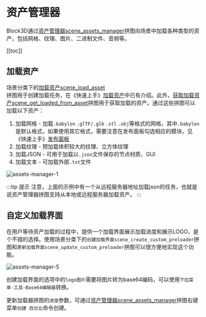 # 资产管理器

Block3D通过[资产管理器scene_assets_manager](../blocks-reference/scenes.md#scene-assets-manager)拼图向场景中加载各种类型的资产，包括网格、纹理、图片、二进制文件、音频等。

[[toc]]

## 加载资产

场景分类下的[加载资产scene_load_asset](../blocks-reference/scenes.md#scene-load-asset)拼图用于创建加载任务，在《快速上手》[加载资产](../start/3-load-assets.html#加载3d资产)中已有介绍。此外，[获取加载资产scene_get_loaded_from_asset](../blocks-reference/scenes.md#scene-get-loaded-from-asset)拼图用于获取加载的资产。通过这些拼图可以加载以下资产：

1. 加载网格 - 加载`.babylon` `.glTF/.glb` `.stl` `.obj`等格式的网格，其中`.babylon`是默认格式，如果使用其它格式，需要注意在发布面板勾选相应的模块，见《快速上手》[发布面板](../start/8-publish.md)
2. 加载纹理 - 预加载体积较大的纹理、立方体纹理
3. 加载JSON - 可用于加载以`.json`文件保存的节点材质、GUI
4. 加载文本 - 可加载外部`.txt`文件

![assets-manager-1](https://cdn.zjbku.com/diving-deeper/assets-manager-1-min.jpg)

:::tip 提示
注意，上面的示例中有一个从远程服务器地址加载json的任务，也就是说资产管理器拼图支持从本地或远程服务器加载资产。
:::

## 自定义加载界面

在用户等待资产加载的过程中，提供一个加载界面展示加载进度和展示LOGO，是个不错的选择。使用场景分类下的`创建加载界面scene_create_custom_preloader`拼图和`更新加载界面scene_update_custom_preloader`拼图可以很方便地实现这个功能。

![assets-manager-5](https://cdn.zjbku.com/diving-deeper/assets-manager-2-min.jpg)

创建加载界面的选项中的`logo图片`需要将图片转为base64编码，可以使用`下拉菜单-工具-Base64编辑器`转换。

更新加载器拼图的`进度`参数，可通过[资产管理器scene_assets_manager](../blocks-reference/scenes.md#scene-assets-manager)拼图右键菜单`创建 百分比`命令创建。
